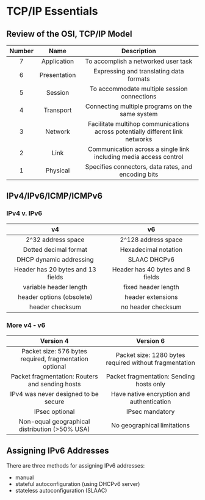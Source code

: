# TCP/IP Essentials

## Review of the OSI, TCP/IP Model

| Number | Name | Description |
|:------:|:----:|:-----------:|
|7|Application|To accomplish a networked user task|
|6|Presentation|Expressing and translating data formats|
|5|Session|To accommodate multiple session connections|
|4|Transport|Connecting multiple programs on the same system|
|3|Network|Facilitate multihop communications across potentially different link networks|
|2|Link|Communication across a single link including media access control|
|1|Physical|Specifies connectors, data rates, and encoding bits|

## IPv4/IPv6/ICMP/ICMPv6

### IPv4 v. IPv6

| v4 | v6 |
|:-:|:-:|
|2^32 address space|2^128 address space|
|Dotted decimal format|Hexadecimal notation|
|DHCP dynamic addressing|SLAAC DHCPv6|
|Header has 20 bytes and 13 fields|Header has 40 bytes and 8 fields|
|variable header length|fixed header length|
|header options (obsolete)|header extensions|
|header checksum|no header checksum|

###  More v4 - v6

| Version 4 | Version 6 |
|:-:|:-:|
| Packet size: 576 bytes required, fragmentation optional|Packet size: 1280 bytes required without fragmentation|
|Packet fragmentation: Routers and sending hosts|Packet fragmentation: Sending hosts only|
|IPv4 was never designed to be secure|Have native encryption and authentication|
|IPsec optional|IPsec mandatory|
|Non-equal geographical distribution (>50% USA)|No geographical limitations|

## Assigning IPv6 Addresses

There are three methods for assigning IPv6 addresses:

* manual
* stateful autoconfiguration (using DHCPv6 server)
* stateless autoconfiguration (SLAAC)
